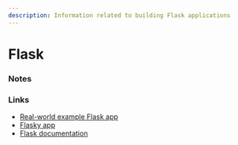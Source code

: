 ```yaml
---
description: Information related to building Flask applications
---
```


# Flask

### Notes

### Links

* [Real-world example Flask app](https://github.com/gothinkster/flask-realworld-example-app)
* [Flasky app](https://github.com/miguelgrinberg/flasky)
* [Flask documentation](https://flask.palletsprojects.com/en/1.1.x/)

